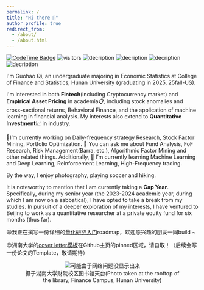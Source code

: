 ```yaml
---
permalink: /
title: "Hi there 👋"
author_profile: true
redirect_from: 
  - /about/
  - /about.html
---
```



<!--Hi there 👋 -->
[![CodeTime Badge](https://img.shields.io/endpoint?style=social&color=222&url=https%3A%2F%2Fapi.codetime.dev%2Fshield%3Fid%3D24355%26project%3D%26in=0)](https://codetime.dev)
 ![visitors](https://visitor-badge.laobi.icu/badge?page_id=Barca0412.Barca0412)
![decription](https://img.shields.io/badge/Language-Python-green)
![decription](https://img.shields.io/badge/Language-R-blue)
![decription](https://img.shields.io/badge/Language-C++-red)
![decription](https://img.shields.io/badge/Language-SAS-white)


I'm Guohao Qi, an undergraduate majoring in Economic Statistics at College of Finance and Statistics, Hunan University (graduating in 2025, 25fall-US). 

I'm interested in both **Fintech**(including Cryptocurrency market) and **Empirical Asset Pricing** in academia📋, including stock anomalies and cross-sectional returns, Behavioral Finance, and the application of machine learning in financial analysis. My interests also extend to **Quantitative Investment**📈 in industry.

🔭I’m currently working on Daily-frequency strategy Research, Stock Factor Mining, Portfolio Optimization. 💬 You can ask me about Fund Analysis, FoF Research, Risk Management(Barra, etc.), Algorithmic Factor Mining and other related things. Additionally, 🤔 I’m currently learning Machine Learning and Deep Learning, Reinforcement Learning, High-Frequency trading.

By the way, I enjoy photography, playing soccer and hiking. 

It is noteworthy to mention that I am currently taking a **Gap Year**. Specifically, during my senior year (the 2023-2024 academic year, during which I am now on a sabbatical), I have opted to take a break from my studies. In pursuit of a deeper exploration of my interests, I have ventured to Beijing to work as a quantitative researcher at a private equity fund for six months (thus far).



<!--
<div align="center">
  <img src="https://github-readme-stats.vercel.app/api?username=Barca0412&height=137" height="150px" />
  <img src="https://github-readme-stats.vercel.app/api/top-langs/?username=Barca0412&layout=compact&height=137" height="150px" />
</div>
-->



😄我正在撰写一份详细的[量化研究入门](https://github.com/Barca0412/Introduction-to-Quantitative-Finance)roadmap，欢迎感兴趣的朋友一同build ~

😊湖南大学的[cover letter模板](https://github.com/Barca0412/Cover-letter-of-Hunan-University)在Github主页的pinned区域，请自取！（后续会写一份论文的Template，敬请期待）


<div align="center">
  <figure>
    <img src="https://i.postimg.cc/7LKwZcgb/20240414195424.jpg" alt="可能由于网络问题没显示出来" title="摄于湖南大学财院校区图书馆天台">
    <figcaption>摄于湖南大学财院校区图书馆天台(Photo taken at the rooftop of the library, Finance Campus, Hunan University)</figcaption>
  </figure>
</div>
<!--
📫Email: qgh124430@hnu.edu.cn

📞Wechat: qgh985695077
-->





